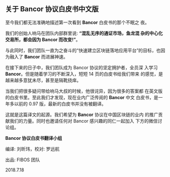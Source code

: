## 关于 Bancor 协议白皮书中文版

至今我们都无法准确地描述第一次看到 **Bancor** 白皮书的那个不眠之 夜。

我们的创始人响马在团队内部群里说: **“混乱无序的通证市场，鱼龙混 杂的中心化交易所，都会因为 Bancor 而改变!”**。

与此同时，我们团队一直为之奋斗的“快速建立区块链落地应用平台”的目标，也因为融入了 **Bancor** 而进展神速。

在接下来的日子中，我们团队成为 Bancor 协议的坚定拥护者，全员深 入学习 **Bancor**。但是随着学习的不断深入，短短 14 页的白皮书给我们带来 的感觉，是越来越多意犹未尽，甚至是隔靴挠痒。

当我们把很多疑问带给响马大叔的时候，他很诧异，因为很多的答案都 在英文版的白皮书里。至此我们才发现，现在业内广泛传阅的 **Bancor** 中文 白皮书，是一年多以前的 0.97 版，最新的白皮书并没有被翻译。

这就是这篇译文的起源。我们希望为 **Bancor** 协议在中国区块链的业内 的推广贡献我们的力量。同时也邀请任何对 Bancor 感兴趣的同仁一起加入 下方的微信讨论组。

**Bancor 协议白皮书翻译小组**

编译: 刘昕玮，校对: 罗远航

出品: FIBOS 团队
															
2018.7.18